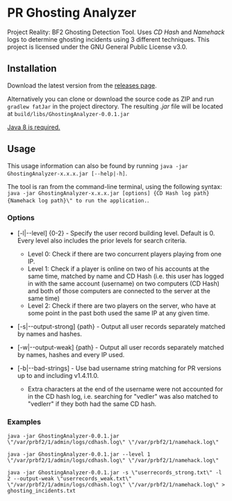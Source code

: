 # PR Ghosting Analyzer

Project Reality: BF2 Ghosting Detection Tool. Uses _CD Hash_ and _Namehack_ logs to determine ghosting incidents using 3 different techniques. This project is licensed under the GNU General Public License v3.0.

## Installation

Download the latest version from the [releases page](https://github.com/vedler/PR-GhostingAnalyzer/releases).

Alternatively you can clone or download the source code as ZIP and run `gradlew fatJar` in the project directory. The resulting _.jar_ file will be located at `build/libs/GhostingAnalyzer-0.0.1.jar`

[Java 8 is required.](http://www.oracle.com/technetwork/java/javase/downloads/jre8-downloads-2133155.html)

## Usage

This usage information can also be found by running `java -jar GhostingAnalyzer-x.x.x.jar [--help|-h]`.

The tool is ran from the command-line terminal, using the following syntax: `java -jar GhostingAnalyzer-x.x.x.jar [options] {CD Hash log path} {Namehack log path}\" to run the application.`.

### Options

* [-l|--level] {0-2} - Specify the user record building level. Default is 0. Every level also includes the prior levels for search criteria.
  * Level 0: Check if there are two concurrent players playing from one IP.
  * Level 1: Check if a player is online on two of his accounts at the same time, matched by name and CD Hash (i.e. this user has logged in with the same account (username) on two computers (CD Hash) and both of those computers are connected to the server at the same time)
  * Level 2: Check if there are two players on the server, who have at some point in the past both used the same IP at any given time.

* [-s|--output-strong] {path} - Output all user records separately matched by names and hashes.
* [-w|--output-weak] {path} - Output all user records separately matched by names, hashes and every IP used.

* [-b|--bad-strings] - Use bad username string matching for PR versions up to and including v1.4.11.0.
  * Extra characters at the end of the username were not accounted for in the CD hash log, i.e. searching for \"vedler\" was also matched to \"vedlerr\" if they both had the same CD hash.

### Examples

`java -jar GhostingAnalyzer-0.0.1.jar \"/var/prbf2/1/admin/logs/cdhash.log\" \"/var/prbf2/1/namehack.log\"`

`java -jar GhostingAnalyzer-0.0.1.jar --level 1 \"/var/prbf2/1/admin/logs/cdhash.log\" \"/var/prbf2/1/namehack.log\"`

`java -jar GhostingAnalyzer-0.0.1.jar -s \"userrecords_strong.txt\" -l 2 --output-weak \"userrecords_weak.txt\" \"/var/prbf2/1/admin/logs/cdhash.log\" \"/var/prbf2/1/namehack.log\" > ghosting_incidents.txt`
